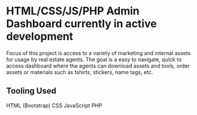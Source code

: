 # HTML/CSS/JS/PHP Admin Dashboard currently in active development
Focus of this project is access to a variety of marketing and internal assets for usage by real estate agents. The goal is a easy to navigate, quick to access dashboard where the agents can download assets and tools, order assets or materials such as tshirts, stickers, name tags, etc.

## Tooling Used
HTML (Bootstrap)
CSS
JavaScript
PHP
